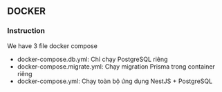 ## 


## DOCKER

### Instruction
We have 3 file docker compose 
- docker-compose.db.yml:	Chỉ chạy PostgreSQL riêng
- docker-compose.migrate.yml: Chạy migration Prisma trong container riêng
- docker-compose.yml:	Chạy toàn bộ ứng dụng NestJS + PostgreSQL

